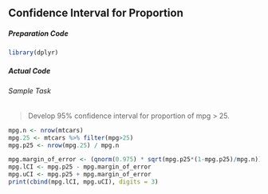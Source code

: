## Confidence Interval for Proportion
##### Preparation Code
```r
library(dplyr)
```
##### Actual Code
###### Sample Task
>Develop 95% confidence interval for proportion of mpg > 25.
```r
mpg.n <- nrow(mtcars)
mpg.25 <- mtcars %>% filter(mpg>25)
mpg.p25 <- nrow(mpg.25) / mpg.n

mpg.margin_of_error <- (qnorm(0.975) * sqrt(mpg.p25*(1-mpg.p25)/mpg.n))
mpg.lCI <- mpg.p25 - mpg.margin_of_error
mpg.uCI <- mpg.p25 + mpg.margin_of_error
print(cbind(mpg.lCI, mpg.uCI), digits = 3)
```
